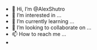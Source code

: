 - 👋 Hi, I’m @AlexShutro
- 👀 I’m interested in ...
- 🌱 I’m currently learning ...
- 💞️ I’m looking to collaborate on ...
- 📫 How to reach me ...
-  
<!---
AlexShutro/AlexShutro is a ✨ special ✨ repository because its `README.md` (this file) appears on your GitHub profile.
You can click the Preview link to take a look at your changes.
--->
